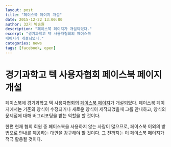 ```yaml
---
layout: post
title: "페이스북 페이지 개설"
date: 2015-12-22 13:00:00
author: 32기 박승원
description: "페이스북 페이지가 개설되었다."
excerpt: "경기과학고 텍 사용자협회의 페이스북
페이지가 개설되었다."
categories: news
tags: [facebook, open]
---
```


# 경기과학고 텍 사용자협회 페이스북 페이지 개설

페이스북에 경기과학고 텍 사용자협회의 [페이스북 페이지](facebook.com/gshstexsociety)가 개설되었다.
페이스북 페이지에서는 기존의 양식이 수정되거나 새로운 양식이 제작되었을때 그를 안내하고,
양식의 문제점에 대해 버그리포팅을 받는 역할을 할 것이다.

한편 현재 협회 회원 중 페이스북을 사용하지 않는 사람이 많으므로,
페이스북 이외의 방법으로 안내를 제공하는 대안을 강구해야 할 것이다.
그 전까지는 이 페이스북 페이지가 적극 활용될 것이다.